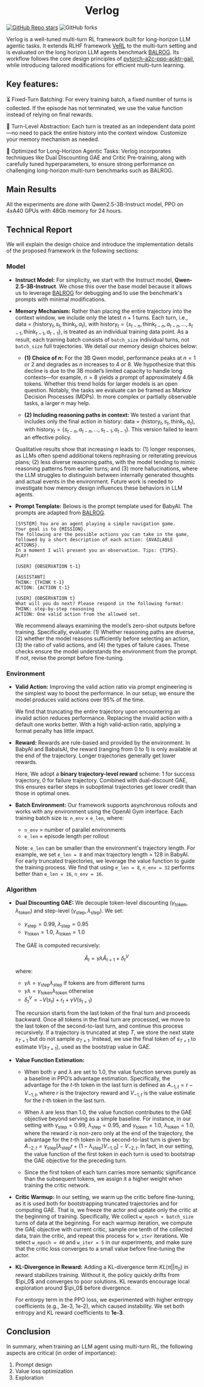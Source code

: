<h1 style="text-align: center;">Verlog</h1>

[![GitHub Repo stars](https://img.shields.io/github/stars/WentseChen/verl)](https://github.com/WentseChen/verl/stargazers)
![GitHub forks](https://img.shields.io/github/forks/WentseChen/verl)
<!-- [![Twitter](https://img.shields.io/twitter/follow/verl_project)](https://twitter.com/verl_project) -->
<!-- <a href="https://join.slack.com/t/verlgroup/shared_invite/zt-2w5p9o4c3-yy0x2Q56s_VlGLsJ93A6vA"><img src="https://img.shields.io/badge/Slack-verl-blueviolet?logo=slack&amp"></a> -->
<!-- <a href="https://arxiv.org/pdf/2409.19256"><img src="https://img.shields.io/static/v1?label=EuroSys&message=Paper&color=red"></a> -->
<!-- ![GitHub contributors](https://img.shields.io/github/contributors/WentseChen/verl) -->
<!-- [![Documentation](https://img.shields.io/badge/documentation-blue)](https://verl.readthedocs.io/en/latest/) -->
<!-- <a href="https://raw.githubusercontent.com/eric-haibin-lin/verl-community/refs/heads/main/WeChat.JPG"><img src="https://img.shields.io/badge/微信-green?logo=wechat&amp"></a> -->

Verlog is a well-tuned multi-turn RL framework built for long-horizon LLM agentic tasks. It extends RLHF framework [VeRL](https://github.com/volcengine/verl) to the multi-turn setting and is evaluated on the long horizon LLM agents benchmark [BALROG](https://github.com/balrog-ai/BALROG). Its workflow follows the core design principles of [pytorch-a2c-ppo-acktr-gail](https://github.com/ikostrikov/pytorch-a2c-ppo-acktr-gail), while introducing tailored modifications for efficient multi-turn learning.

## Key features:  

⏳ Fixed-Turn Batching: For every training batch, a fixed number of turns is collected. If the episode has not terminated, we use the value function instead of relying on final rewards. 

🧠 Turn-Level Abstraction: Each turn is treated as an independent data point—no need to pack the entire history into the context window. Customize your memory mechanism as needed. 

🚀 Optimized for Long-Horizon Agentic Tasks: Verlog incorporates techniques like Dual Discounting GAE and Critic Pre-training, along with carefully tuned hyperparameters, to ensure strong performance on challenging long-horizon multi-turn benchmarks such as BALROG.

## Main Results

All the experiments are done with Qwen2.5-3B-Instruct model, PPO on 4xA40 GPUs with 48Gb memory for 24 hours.



## Technical Report

We will explain the design choice and introduce the implementation details of the proposed framework in the following sections:

### Model

* **Instruct Model:**
    For simplicity, we start with the Instruct model, **Qwen-2.5-3B-Instruct**. We chose this over the base model because it allows us to leverage [BALROG](https://github.com/balrog-ai/BALROG) for debugging and to use the benchmark's prompts with minimal modifications.

* **Memory Mechanism:**
    Rather than placing the entire trajectory into the context window, we include only the latest $n+1$ turns. Each turn, i.e., data = $(\text{history}_t, s_t, \text{think}_t, a_t)$, with $\text{history}_t = \{s_{t-n}, \text{think}_{t-n}, a_{t-n}, ..., s_{t-1}, \text{think}_{t-1}, a_{t-1}\}$, is treated as an individual training data point. As a result, each training batch consists of `batch_size` individual turns, not `batch_size` full trajectories. We detail our memory design choices below:

    * **(1) Choice of $n$:**
    For the 3B Qwen model, performance peaks at $n = 1$ or $2$ and degrades as $n$ increases to $4$ or $8$. We hypothesize that this decline is due to the 3B model’s limited capacity to handle long contexts—for example, $n = 8$ yields a prompt of approximately 4.6k tokens. Whether this trend holds for larger models is an open question. Notably, the tasks we evaluate can be framed as Markov Decision Processes (MDPs). In more complex or partially observable tasks, a larger $n$ may help.

    * **(2) Including reasoning paths in context:**
    We tested a variant that includes only the final action in history:
    data = $(\text{history}_t, s_t, \text{think}_t, a_t)$, with
    $\text{history}_t = \{s_{t-n}, a_{t-n}, ..., s_{t-1}, a_{t-1}\}$.
    This version failed to learn an effective policy.

    Qualitative results show that increasing $n$ leads to: (1) longer responses, as LLMs often spend additional tokens rephrasing or reiterating previous plans; (2) less diverse reasoning paths, with the model tending to mimic reasoning patterns from earlier turns; and (3) more hallucinations, where the LLM struggles to distinguish between internally generated thoughts and actual events in the environment. Future work is needed to investigate how memory design influences these behaviors in LLM agents.

* **Prompt Template:**
    Belows is the prompt template used for BabyAI. The prompts are adapted from [BALROG](https://github.com/balrog-ai/BALROG).
    ```
    [SYSTEM] You are an agent playing a simple navigation game. 
    Your goal is to {MISSION}. 
    The following are the possible actions you can take in the game, 
    followed by a short description of each action: {AVAILABLE ACTIONS}. 
    In a moment I will present you an observation. Tips: {TIPS}.
    PLAY!
    ```
    ```
    [USER] {OBSERVATION t-1}
    ```
    ```
    [ASSISTANT]
    THINK: {THINK t-1}
    ACTION: {ACTION t-1}
    ```
    ```
    [USER] {OBSERVATION t}
    What will you do next? Please respond in the following format:
    THINK: step-by-step reasoning
    ACTION: One valid action from the allowed set.
    ```
    We recommend always examining the model’s zero-shot outputs before training. Specifically, evaluate: (1) Whether reasoning paths are diverse, (2) whether the model reasons sufficiently before selecting an action, (3) the ratio of valid actions, and (4) the types of failure cases. These checks ensure the model understands the environment from the prompt. If not, revise the prompt before fine-tuning.

### Environment

* **Valid Action:**
    Improving the valid action ratio via prompt engineering is the simplest way to boost the performance. In our setup, we ensure the model produces valid actions over 95% of the time.

    We find that truncating the entire trajectory upon encountering an invalid action reduces performance. Replacing the invalid action with a default one works better. With a high valid-action ratio, applying a format penalty has little impact.

* **Reward:**
    Rewards are rule-based and provided by the environment. In BabyAI and BabaIsAI, the reward (ranging from 0 to 1) is only available at the end of the trajectory. Longer trajectories generally get lower rewards.

    Here, We adopt a **binary trajectory-level reward** scheme: 1 for success trajectory, 0 for failure trajectory. Combined with dual-discount GAE, this ensures earlier steps in suboptimal trajectories get lower credit than those in optimal ones.

* **Batch Environment:**
    Our framework supports asynchronous rollouts and works with any environment using the OpenAI Gym interface. Each training batch size is: `n_env` × `e_len`, where:
    * `n_env` = number of parallel environments
    * `e_len` = episode length per rollout

    Note: `e_len` can be smaller than the environment's trajectory length. For example, we set `e_len = 8` and max trajectory length = 128 in BabyAI. For early truncated trajectories, we leverage the value function to guide the training process. We find that using `e_len = 8`, `n_env = 32` performs better than `e_len = 16`, `n_env = 16`.

    

### Algorithm

* **Dual Discounting GAE:**
    We decouple token-level discounting $(\gamma_{\text{token}}, \lambda_{\text{token}})$ and step-level $(\gamma_{\text{step}}, \lambda_{\text{step}})$. We set:

    * $\gamma_{\text{step}} = 0.99$, $\lambda_{\text{step}} = 0.95$
    * $\gamma_{\text{token}} = 1.0$, $\lambda_{\text{token}} = 1.0$

    The GAE is computed recursively:

    $$
    \hat{A}_t = \gamma\lambda \hat{A}_{t+1} + \delta_t^V
    $$

    where:

    * $\gamma\lambda = \gamma_{\text{step}} \lambda_{\text{step}}$ if tokens are from different turns
    * $\gamma\lambda = \gamma_{\text{token}} \lambda_{\text{token}}$ otherwise
    * $\delta_t^V = -V(s_t) + r_t + \gamma V(s_{t+1})$

    The recursion starts from the last token of the final turn and proceeds backward. Once all tokens in the final turn are processed, we move to the last token of the second-to-last turn, and continue this process recursively. 
    If a trajectory is truncated at step $T$, we store the next state $s_{T+1}$ but do not sample $a_{T+1}$. Instead, we use the final token of $s_{T+1}$ to estimate $V(s_{T+1})$, used as the bootstrap value in GAE.

* **Value Function Estimation:**
    * When both $\gamma$ and $\lambda$ are set to 1.0, the value function serves purely as a baseline in PPO’s advantage estimation. Specifically, the advantage for the $t$-th token in the last turn is defined as $A_{-1,t} = r - V_{-1,t}$, where $r$ is the trajectory reward and $V_{-1,t}$ is the value estimate for the $t$-th token in the last turn.

    * When $\lambda$ are less than 1.0, the value function contributes to the GAE objective beyond serving as a simple baseline. For instance, in our setting with $\gamma_{\text{step}} = 0.99$, $\lambda_{\text{step}} = 0.95$, and $\gamma_{\text{token}} = 1.0$, $\lambda_{\text{token}} = 1.0$, where the reward $r$ is non-zero only at the end of the trajectory, the advantage for the $t$-th token in the second-to-last turn is given by: $A_{-2,t} = \gamma_{\text{step}}[\lambda_{\text{step}} r + (1-\lambda_{\text{step}}) V_{-1,0}] - V_{-2,t}$. In fact, in our setting, the value function of the first token in each turn is used to bootstrap the GAE objective for the preceding turn.

    * Since the first token of each turn carries more semantic significance than the subsequent tokens, we assign it a higher weight when training the critic network.

* **Critic Warmup:**
    In our setting, we warm up the critic before fine-tuning, as it is used both for bootstrapping truncated trajectories and for computing GAE. That is, we freeze the actor and update only the critic at the beginning of training. Specifically, We collect `w_epoch × batch_size` turns of data at the beginning. For each warmup iteration, we compute the GAE objective with current critic, sample one tenth of the collected data, train the critic, and repeat this process for `w_iter` iterations. We select `w_epoch = 40` and `w_iter = 5` in our experiments, and make sure that the critic loss converges to a small value before fine-tuning the actor.
    
* **KL-Divergence in Reward:**
    Adding a KL-divergence term $KL(\pi||\pi_0)$ in reward stabilizes training. Without it, the policy quickly drifts from \$\pi\_0\$ and converges to poor solutions. KL rewards encourage local exploration around \$\pi\_0\$ before divergence.

    For entorpy term in the PPO loss, we experimented with higher entropy coefficients (e.g., 3e-3, 1e-2), which caused instability. We set both entropy and KL reward coefficients to **1e-3**. 

## Conclusion

In summary, when training an LLM agent using multi-turn RL, the following aspects are critical (in order of importance):

1. Prompt design
2. Value loss optimization
3. Exploration



